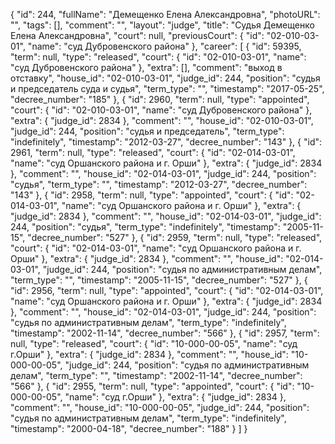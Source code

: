 {
    "id": 244,
    "fullName": "Демещенко Елена Александровна",
    "photoURL": "",
    "tags": [],
    "comment": "",
    "layout": "judge",
    "title": "Судья Демещенко Елена Александровна",
    "court": null,
    "previousCourt": {
        "id": "02-010-03-01",
        "name": "суд Дубровенского района"
    },
    "career": [
        {
            "id": 59395,
            "term": null,
            "type": "released",
            "court": {
                "id": "02-010-03-01",
                "name": "суд Дубровенского района"
            },
            "extra": [],
            "comment": "выход в отставку",
            "house_id": "02-010-03-01",
            "judge_id": 244,
            "position": "судья и председатель суда и судья",
            "term_type": "",
            "timestamp": "2017-05-25",
            "decree_number": "185"
        },
        {
            "id": 2960,
            "term": null,
            "type": "appointed",
            "court": {
                "id": "02-010-03-01",
                "name": "суд Дубровенского района"
            },
            "extra": {
                "judge_id": 2834
            },
            "comment": "",
            "house_id": "02-010-03-01",
            "judge_id": 244,
            "position": "судья и председатель",
            "term_type": "indefinitely",
            "timestamp": "2012-03-27",
            "decree_number": "143"
        },
        {
            "id": 2961,
            "term": null,
            "type": "released",
            "court": {
                "id": "02-014-03-01",
                "name": "суд Оршанского района и г. Орши"
            },
            "extra": {
                "judge_id": 2834
            },
            "comment": "",
            "house_id": "02-014-03-01",
            "judge_id": 244,
            "position": "судья",
            "term_type": "",
            "timestamp": "2012-03-27",
            "decree_number": "143"
        },
        {
            "id": 2958,
            "term": null,
            "type": "appointed",
            "court": {
                "id": "02-014-03-01",
                "name": "суд Оршанского района и г. Орши"
            },
            "extra": {
                "judge_id": 2834
            },
            "comment": "",
            "house_id": "02-014-03-01",
            "judge_id": 244,
            "position": "судья",
            "term_type": "indefinitely",
            "timestamp": "2005-11-15",
            "decree_number": "527"
        },
        {
            "id": 2959,
            "term": null,
            "type": "released",
            "court": {
                "id": "02-014-03-01",
                "name": "суд Оршанского района и г. Орши"
            },
            "extra": {
                "judge_id": 2834
            },
            "comment": "",
            "house_id": "02-014-03-01",
            "judge_id": 244,
            "position": "судья по административным делам",
            "term_type": "",
            "timestamp": "2005-11-15",
            "decree_number": "527"
        },
        {
            "id": 2956,
            "term": null,
            "type": "appointed",
            "court": {
                "id": "02-014-03-01",
                "name": "суд Оршанского района и г. Орши"
            },
            "extra": {
                "judge_id": 2834
            },
            "comment": "",
            "house_id": "02-014-03-01",
            "judge_id": 244,
            "position": "судья по административным делам",
            "term_type": "indefinitely",
            "timestamp": "2002-11-14",
            "decree_number": "566"
        },
        {
            "id": 2957,
            "term": null,
            "type": "released",
            "court": {
                "id": "10-000-00-05",
                "name": "суд г.Орши"
            },
            "extra": {
                "judge_id": 2834
            },
            "comment": "",
            "house_id": "10-000-00-05",
            "judge_id": 244,
            "position": "судья по административным делам",
            "term_type": "",
            "timestamp": "2002-11-14",
            "decree_number": "566"
        },
        {
            "id": 2955,
            "term": null,
            "type": "appointed",
            "court": {
                "id": "10-000-00-05",
                "name": "суд г.Орши"
            },
            "extra": {
                "judge_id": 2834
            },
            "comment": "",
            "house_id": "10-000-00-05",
            "judge_id": 244,
            "position": "судья по административным делам",
            "term_type": "indefinitely",
            "timestamp": "2000-04-18",
            "decree_number": "188"
        }
    ]
}